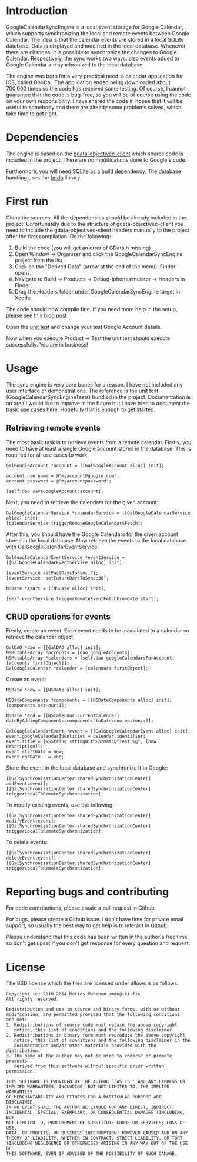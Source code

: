 Introduction
====================

GoogleCalendarSyncEngine is a local event storage for Google Calendar, which supports synchronizing the local and remote events between Google Calendar. The idea is that the calendar events are stored in a local SQLite database. Data is displayed and modified in the local database. Whenever there are changes, it is possible to synchronize the changes to Google Calendar. Respectively, the sync works two ways: also events added to Google Calendar are synchronized to the local database.

The engine was born for a very practical need: a calendar application for iOS, called GooCal. The application ended being downloaded about 700,000 times so the code has received some testing. Of course, I cannot guarantee that the code is bug-free, so you will be of course using the code on your own responsibility. I have shared the code in hopes that it will be useful to somebody and there are already some problems solved, which take time to get right.

Dependencies
====================

The engine is based on the [gdata-objectivec-client](https://code.google.com/p/gdata-objectivec-client/) which source code is included in the project. There are no modifications done to Google's code.

Furthermore, you will need [SQLite](http://www.sqlite.org) as a build dependency. The database handling uses the [fmdb](https://github.com/ccgus/fmdb) library.

First run
====================

Clone the sources. All the dependencies should be already included in the project. Unfortunately due to the structure of gdata-objectivec-client you need to include the gdata-objectivec-client headers manually to the project after the first compilation. Do the following:

1. Build the code (you will get an error of GData.h missing)
2. Open Window -> Organizer and click the GoogleCalendarSyncEngine project from the list
3. Click on the "Derived Data" (arrow at the end of the menu). Finder opens.
4. Navigate to Build -> Products -> Debug-iphonesimulator -> Headers in Finder
5. Drag the Headers folder under GoogleCalendarSyncEngine target in Xcode

The code should now compile fine. If you need more help in the setup, please see this [blog post](http://hoishing.wordpress.com/2011/08/23/gdata-objective-c-client-setup-in-xcode-4/)

Open the [unit test](https://github.com/muhku/GoogleCalendarSyncEngine/blob/master/GoogleCalendarSyncEngineTests/GoogleCalendarSyncEngineTests.m#L33) and change your test Google Account details.

Now when you execute Product -> Test the unit test should execute successfully. You are in business!

Usage
====================

The sync engine is very bare bones for a reason. I have not included any user interface or demonstrations. The reference is the unit test (GoogleCalendarSyncEngineTests) bundled in the project. Documentation is an area I would like to improve in the future but I have tried to document the basic use cases here. Hopefully that is enough to get started. 

Retrieving remote events
---------------------

The most basic task is to retrieve events from a remote calendar. Firstly, you need to have at least a single Google account stored in the database. This is required for all use cases to work.

```
GalGoogleAccount *account = [[GalGoogleAccount alloc] init];
        
account.username = @"myaccount@google.com";
account.password = @"myaccountpassword";
        
[self.dao saveGoogleAccount:account];
```

Next, you need to retrieve the calendars for the given account:

```
GalGoogleCalendarService *calendarService = [[GalGoogleCalendarService alloc] init];
[calendarService triggerRemoteGoogleCalendarsFetch];
```

After this, you should have the Google Calendars for the given account stored in the local database. Now retrieve the events to the local database with GalGoogleCalendarEventService:

```
GalGoogleCalendarEventService *eventService = [[GalGoogleCalendarEventService alloc] init];

[eventService setPastDaysToSync:7];
[eventService  setFutureDaysToSync:30];

NSDate *start = [[NSDate alloc] init];

[self.eventService triggerRemoteEventFetchFromDate:start];
```

CRUD operations for events
---------------------

Firstly, create an event. Each event needs to be associated to a calendar so retrieve the calendar object:

```
GalDAO *dao = [[GalDAO alloc] init];
NSMutableArray *accounts = [dao googleAccounts];
NSMutableArray *calendars = [self.dao googleCalendarsForAccount:[accounts firstObject]];
GalGoogleCalendar *calendar = [calendars firstObject];
```

Create an event:

```
NSDate *now = [[NSDate alloc] init];

NSDateComponents *components = [[NSDateComponents alloc] init];
[components setHour:1];

NSDate *end = [[NSCalendar currentCalendar] dateByAddingComponents:components toDate:now options:0];

GalGoogleCalendarEvent *event = [[GalGoogleCalendarEvent alloc] init];
event.googleCalendarIdentifier = calendar.identifier;
event.title = [NSString stringWithFormat:@"Test %@", [now description]];
event.startDate = now;
event.endDate   = end;
```

Store the event to the local database and synchronize it to Google:

```
[[GalSynchronizationCenter sharedSynchronizationCenter] addEvent:event];
[[GalSynchronizationCenter sharedSynchronizationCenter] triggerLocalToRemoteSynchronization];
```

To modify existing events, use the following:

```
[[GalSynchronizationCenter sharedSynchronizationCenter] modifyEvent:event];
[[GalSynchronizationCenter sharedSynchronizationCenter] triggerLocalToRemoteSynchronization];
```

To delete events:

```
[[GalSynchronizationCenter sharedSynchronizationCenter] deleteEvent:event];
[[GalSynchronizationCenter sharedSynchronizationCenter] triggerLocalToRemoteSynchronization];
```

Reporting bugs and contributing
====================

For code contributions, please create a pull request in Github.

For bugs, please create a Github issue. I don't have time for private email support, so usually the best way to get help is to interact in [Github](https://github.com/muhku/GoogleCalendarSyncEngine).

Please understand that this code has been written in the author's free time, so don't get upset if you don't get response for every question and request.

License
====================

The BSD license which the files are licensed under allows is as follows:

    Copyright (c) 2010-2014 Matias Muhonen <mmu@iki.fi>
    All rights reserved.

    Redistribution and use in source and binary forms, with or without
    modification, are permitted provided that the following conditions
    are met:
    1. Redistributions of source code must retain the above copyright
       notice, this list of conditions and the following disclaimer.
    2. Redistributions in binary form must reproduce the above copyright
       notice, this list of conditions and the following disclaimer in the
       documentation and/or other materials provided with the distribution.
    3. The name of the author may not be used to endorse or promote products
       derived from this software without specific prior written permission.

    THIS SOFTWARE IS PROVIDED BY THE AUTHOR ``AS IS'' AND ANY EXPRESS OR
    IMPLIED WARRANTIES, INCLUDING, BUT NOT LIMITED TO, THE IMPLIED WARRANTIES
    OF MERCHANTABILITY AND FITNESS FOR A PARTICULAR PURPOSE ARE DISCLAIMED.
    IN NO EVENT SHALL THE AUTHOR BE LIABLE FOR ANY DIRECT, INDIRECT,
    INCIDENTAL, SPECIAL, EXEMPLARY, OR CONSEQUENTIAL DAMAGES (INCLUDING, BUT
    NOT LIMITED TO, PROCUREMENT OF SUBSTITUTE GOODS OR SERVICES; LOSS OF USE,
    DATA, OR PROFITS; OR BUSINESS INTERRUPTION) HOWEVER CAUSED AND ON ANY
    THEORY OF LIABILITY, WHETHER IN CONTRACT, STRICT LIABILITY, OR TORT
    (INCLUDING NEGLIGENCE OR OTHERWISE) ARISING IN ANY WAY OUT OF THE USE OF
    THIS SOFTWARE, EVEN IF ADVISED OF THE POSSIBILITY OF SUCH DAMAGE.
